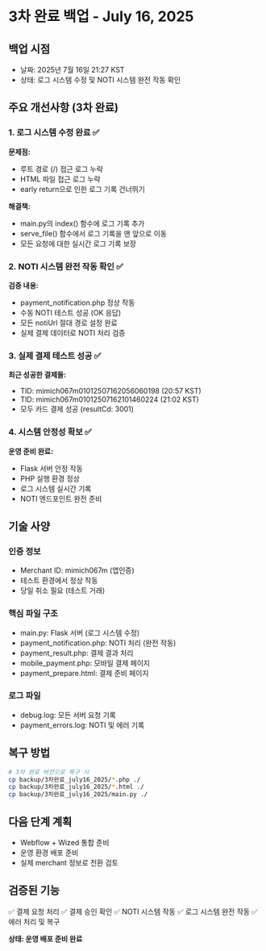 # 3차 완료 백업 - July 16, 2025

## 백업 시점
- 날짜: 2025년 7월 16일 21:27 KST
- 상태: 로그 시스템 수정 및 NOTI 시스템 완전 작동 확인

## 주요 개선사항 (3차 완료)

### 1. 로그 시스템 수정 완료 ✅
**문제점:**
- 루트 경로 (/) 접근 로그 누락
- HTML 파일 접근 로그 누락  
- early return으로 인한 로그 기록 건너뛰기

**해결책:**
- main.py의 index() 함수에 로그 기록 추가
- serve_file() 함수에서 로그 기록을 맨 앞으로 이동
- 모든 요청에 대한 실시간 로그 기록 보장

### 2. NOTI 시스템 완전 작동 확인 ✅
**검증 내용:**
- payment_notification.php 정상 작동
- 수동 NOTI 테스트 성공 (OK 응답)
- 모든 notiUrl 절대 경로 설정 완료
- 실제 결제 데이터로 NOTI 처리 검증

### 3. 실제 결제 테스트 성공 ✅
**최근 성공한 결제들:**
- TID: mimich067m01012507162056060198 (20:57 KST)
- TID: mimich067m01012507162101460224 (21:02 KST)
- 모두 카드 결제 성공 (resultCd: 3001)

### 4. 시스템 안정성 확보 ✅
**운영 준비 완료:**
- Flask 서버 안정 작동
- PHP 실행 환경 정상
- 로그 시스템 실시간 기록
- NOTI 엔드포인트 완전 준비

## 기술 사양

### 인증 정보
- Merchant ID: mimich067m (앱인증)
- 테스트 환경에서 정상 작동
- 당일 취소 필요 (테스트 거래)

### 핵심 파일 구조
- main.py: Flask 서버 (로그 시스템 수정)
- payment_notification.php: NOTI 처리 (완전 작동)
- payment_result.php: 결제 결과 처리
- mobile_payment.php: 모바일 결제 페이지
- payment_prepare.html: 결제 준비 페이지

### 로그 파일
- debug.log: 모든 서버 요청 기록
- payment_errors.log: NOTI 및 에러 기록

## 복구 방법

```bash
# 3차 완료 버전으로 복구 시
cp backup/3차완료_july16_2025/*.php ./
cp backup/3차완료_july16_2025/*.html ./
cp backup/3차완료_july16_2025/main.py ./
```

## 다음 단계 계획
- Webflow + Wized 통합 준비
- 운영 환경 배포 준비
- 실제 merchant 정보로 전환 검토

## 검증된 기능
✅ 결제 요청 처리
✅ 결제 승인 확인
✅ NOTI 시스템 작동
✅ 로그 시스템 완전 작동
✅ 에러 처리 및 복구

**상태: 운영 배포 준비 완료**
